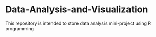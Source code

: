 # Data-Analysis-and-Visualization
This repository is intended to store data analysis mini-project using R programming
